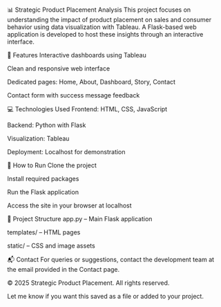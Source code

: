 📊 Strategic Product Placement Analysis
This project focuses on understanding the impact of product placement on sales and consumer behavior using data visualization with Tableau. A Flask-based web application is developed to host these insights through an interactive interface.

🔧 Features
Interactive dashboards using Tableau

Clean and responsive web interface

Dedicated pages: Home, About, Dashboard, Story, Contact

Contact form with success message feedback

💻 Technologies Used
Frontend: HTML, CSS, JavaScript

Backend: Python with Flask

Visualization: Tableau

Deployment: Localhost for demonstration

🚀 How to Run
Clone the project

Install required packages

Run the Flask application

Access the site in your browser at localhost

📌 Project Structure
app.py – Main Flask application

templates/ – HTML pages

static/ – CSS and image assets

📬 Contact
For queries or suggestions, contact the development team at the email provided in the Contact page.

© 2025 Strategic Product Placement. All rights reserved.

Let me know if you want this saved as a file or added to your project.
